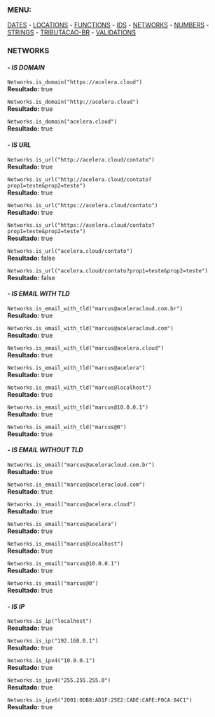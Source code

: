 ### MENU:
[DATES](https://github.com/maviniciuus/js-helpers/blob/master/doc/DATES.md) *-* [LOCATIONS](https://github.com/maviniciuus/js-helpers/blob/master/doc/LOCATIONS.md) *-* [FUNCTIONS](https://github.com/maviniciuus/js-helpers/blob/master/doc/FUNCTIONS.md) *-* [IDS](https://github.com/maviniciuus/js-helpers/blob/master/doc/IDS.md) *-* [NETWORKS](https://github.com/maviniciuus/js-helpers/blob/master/doc/NETWORKS.md) *-* [NUMBERS](https://github.com/maviniciuus/js-helpers/blob/master/doc/NUMBERS.md) *-* [STRINGS](https://github.com/maviniciuus/js-helpers/blob/master/doc/STRINGS.md) *-* [TRIBUTACAO-BR](https://github.com/maviniciuus/js-helpers/blob/master/doc/TRIBUTACAO-BR.md) *-* [VALIDATIONS](https://github.com/maviniciuus/js-helpers/blob/master/doc/VALIDATIONS.md)

### NETWORKS

#### *- IS DOMAIN*

`Networks.is_domain("https://acelera.cloud")`  
**Resultado:** true  

`Networks.is_domain("http://acelera.cloud")`  
**Resultado:** true  

`Networks.is_domain("acelera.cloud")`  
**Resultado:** true  


#### *- IS URL*

`Networks.is_url("http://acelera.cloud/contato")`  
**Resultado:** true  

`Networks.is_url("http://acelera.cloud/contato?prop1=teste&prop2=teste")`  
**Resultado:** true 

`Networks.is_url("https://acelera.cloud/contato")`  
**Resultado:** true  

`Networks.is_url("https://acelera.cloud/contato?prop1=teste&prop2=teste")`  
**Resultado:** true  

`Networks.is_url("acelera.cloud/contato")`  
**Resultado:** false  

`Networks.is_url("acelera.cloud/contato?prop1=teste&prop2=teste")`  
**Resultado:** false  


#### *- IS EMAIL WITH TLD*

`Networks.is_email_with_tld("marcus@aceleracloud.com.br")`  
**Resultado:** true  

`Networks.is_email_with_tld("marcus@aceleracloud.com")`  
**Resultado:** true  

`Networks.is_email_with_tld("marcus@acelera.cloud")`  
**Resultado:** true  

`Networks.is_email_with_tld("marcus@acelera")`  
**Resultado:** true  

`Networks.is_email_with_tld("marcus@localhost")`  
**Resultado:** true  

`Networks.is_email_with_tld("marcus@10.0.0.1")`  
**Resultado:** true  

`Networks.is_email_with_tld("marcus@0")`  
**Resultado:** true  

#### *- IS EMAIL WITHOUT TLD*

`Networks.is_email("marcus@aceleracloud.com.br")`  
**Resultado:** true  

`Networks.is_email("marcus@aceleracloud.com")`  
**Resultado:** true  

`Networks.is_email("marcus@acelera.cloud")`  
**Resultado:** true  

`Networks.is_email("marcus@acelera")`  
**Resultado:** true  

`Networks.is_email("marcus@localhost")`  
**Resultado:** true  

`Networks.is_email("marcus@10.0.0.1")`  
**Resultado:** true  

`Networks.is_email("marcus@0")`  
**Resultado:** true  


#### *- IS IP*

`Networks.is_ip("localhost")`  
**Resultado:** true  

`Networks.is_ip("192.168.0.1")`  
**Resultado:** true  

`Networks.is_ipv4("10.0.0.1")`  
**Resultado:** true  

`Networks.is_ipv4("255.255.255.0")`  
**Resultado:** true  

`Networks.is_ipv6("2001:0DB8:AD1F:25E2:CADE:CAFE:F0CA:84C1")`  
**Resultado:** true  
